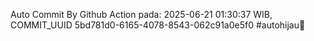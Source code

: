 Auto Commit By Github Action pada: 2025-06-21 01:30:37 WIB, COMMIT_UUID 5bd781d0-6165-4078-8543-062c91a0e5f0 #autohijau🗿
